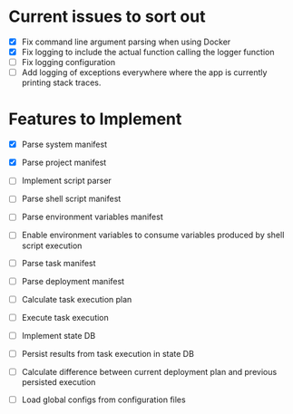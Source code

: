 # Current issues to sort out

* [X] Fix command line argument parsing when using Docker
* [X] Fix logging to include the actual function calling the logger function
* [ ] Fix logging configuration
* [ ] Add logging of exceptions everywhere where the app is currently printing stack traces.

# Features to Implement

* [x] Parse system manifest
* [x] Parse project manifest
* [ ] Implement script parser
* [ ] Parse shell script manifest
* [ ] Parse environment variables manifest
* [ ] Enable environment variables to consume variables produced by shell script execution
* [ ] Parse task manifest
* [ ] Parse deployment manifest
* [ ] Calculate task execution plan
* [ ] Execute task execution
* [ ] Implement state DB
* [ ] Persist results from task execution in state DB
* [ ] Calculate difference between current deployment plan and previous persisted execution
* [ ] Load global configs from configuration files
  
